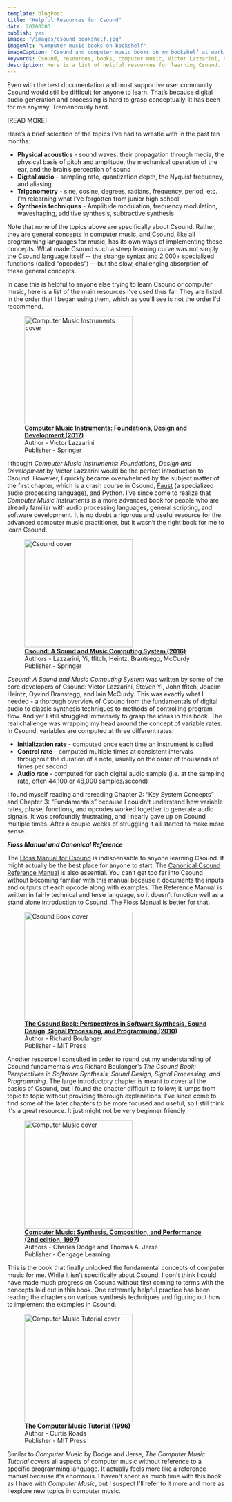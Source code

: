 ```yaml
---
template: blogPost
title: "Helpful Resources for Csound"
date: 20200203
publish: yes
image: "/images/csound_bookshelf.jpg"
imageAlt: "Computer music books on bookshelf"
imageCaption: "Csound and computer music books on my bookshelf at work."
keywords: Csound, resources, books, computer music, Victor Lazzarini, Richard Boulanger, Floss Manual, Charles Dodge, Curtis Roads, code, blog
description: Here is a list of helpful resources for learning Csound.
---
```

Even with the best documentation and most supportive user community Csound would still be difficult for anyone to learn. That’s because digital audio generation and processing is hard to grasp conceptually. It has been for me anyway. Tremendously hard.

[READ MORE]

Here’s a brief selection of the topics I’ve had to wrestle with in the past ten months:

*   **Physical acoustics** - sound waves, their propagation through media, the physical basis of pitch and amplitude, the mechanical operation of the ear, and the brain’s perception of sound
*   **Digital audio** - sampling rate, quantization depth, the Nyquist frequency, and aliasing
*   **Trigonometry** - sine, cosine, degrees, radians, frequency, period, etc. I’m relearning what I’ve forgotten from junior high school.
*   **Synthesis techniques** - Amplitude modulation, frequency modulation, waveshaping, additive synthesis, subtractive synthesis

Note that none of the topics above are specifically about Csound. Rather, they are general concepts in computer music, and Csound, like all programming languages for music, has its own ways of implementing these concepts. What made Csound such a steep learning curve was not simply the Csound language itself -- the strange syntax and 2,000+ specialized functions (called “opcodes”) -- but the slow, challenging absorption of these general concepts.

In case this is helpful to anyone else trying to learn Csound or computer music, here is a list of the main resources I’ve used thus far. They are listed in the order that I began using them, which as you'll see is not the order I'd recommend.

<figure><img style="width:250px" src="/images/computer_music_instruments_cover.jpg" alt="Computer Music Instruments cover">
<figcaption><strong><a href="https://www.springer.com/gp/book/9783319635033">Computer Music Instruments: Foundations, Design and Development (2017)</a></strong><br>
Author - Victor Lazzarini<br>
Publisher - Springer</figcaption>
</figure>

I thought _Computer Music Instruments: Foundations, Design and Development_ by Victor Lazzarini would be the perfect introduction to Csound. However, I quickly became overwhelmed by the subject matter of the first chapter, which is a crash course in Csound, [Faust](https://faust.grame.fr/) (a specialized audio processing language), and Python. I’ve since come to realize that _Computer Music Instruments_ is a more advanced book for people who are already familiar with audio processing languages, general scripting, and software development. It is no doubt a rigorous and useful resource for the advanced computer music practitioner, but it wasn’t the right book for me to learn Csound.

<figure><img style="width:250px" src="/images/csound_cover.jpg" alt="Csound cover">
<figcaption><strong><a href="https://www.springer.com/gp/book/9783319453682">Csound: A Sound and Music Computing System (2016)</a></strong><br>
Authors - Lazzarini, Yi, ffitch, Heintz, Brantsegg, McCurdy<br>
Publisher - Springer</figcaption>
</figure>

_Csound: A Sound and Music Computing System_ was written by some of the core developers of Csound: Victor Lazzarini, Steven Yi, John ffitch, Joacim Heintz, Oyvind Branstegg, and Iain McCurdy. This was exactly what I needed - a thorough overview of Csound from the fundamentals of digital audio to classic synthesis techniques to methods of controlling program flow. And yet I still struggled immensely to grasp the ideas in this book. The real challenge was wrapping my head around the concept of variable rates. In Csound, variables are computed at three different rates:

*   **Initialization rate** - computed once each time an instrument is called
*   **Control rate** - computed multiple times at consistent intervals throughout the duration of a note, usually on the order of thousands of times per second
*   **Audio rate** - computed for each digital audio sample (i.e. at the sampling rate, often 44,100 or 48,000 samples/second)

I found myself reading and rereading Chapter 2: “Key System Concepts” and Chapter 3: “Fundamentals” because I couldn’t understand how variable rates, phase, functions, and opcodes worked together to generate audio signals. It was profoundly frustrating, and I nearly gave up on Csound multiple times. After a couple weeks of struggling it all started to make more sense.

_**Floss Manual and Canonical Reference**_

The [Floss Manual for Csound](http://write.flossmanuals.net/csound/preface/) is indispensable to anyone learning Csound. It might actually be the best place for anyone to start. The [Canonical Csound Reference Manual](http://www.csounds.com/manual/html/) is also essential. You can’t get too far into Csound without becoming familiar with this manual because it documents the inputs and outputs of each opcode along with examples. The Reference Manual is written in fairly technical and terse language, so it doesn’t function well as a stand alone introduction to Csound. The Floss Manual is better for that.

<figure><img style="width:250px" src="/images/csound_book_cover.jpg" alt="Csound Book cover">
<figcaption><strong><a href="https://mitpress.mit.edu/books/csound-book">The Csound Book: Perspectives in Software Synthesis, Sound Design, Signal Processing, and Programming (2010)</a></strong><br>
Author - Richard Boulanger<br>
Publisher - MIT Press</figcaption>
</figure>

Another resource I consulted in order to round out my understanding of Csound fundamentals was Richard Boulanger’s _The Csound Book: Perspectives in Software Synthesis, Sound Design, Signal Processing, and Programming_. The large introductory chapter is meant to cover all the basics of Csound, but I found the chapter difficult to follow; it jumps from topic to topic without providing thorough explanations. I've since come to find some of the later chapters to be more focused and useful, so I still think it's a great resource. It just might not be very beginner friendly.

<figure><img style="width:250px" src="/images/computer_music_cover.jpg" alt="Computer Music cover">
<figcaption><strong><a href="https://dl.acm.org/doi/book/10.5555/549805">Computer Music: Synthesis, Composition, and Performance (2nd edition, 1997)</a></strong><br>
Authors - Charles Dodge and Thomas A. Jerse <br>
Publisher - Cengage Learning</figcaption>
</figure>

This is the book that finally unlocked the fundamental concepts of computer music for me. While it isn't specifically about Csound, I don't think I could have made much progress on Csound without first coming to terms with the concepts laid out in this book. One extremely helpful practice has been reading the chapters on various synthesis techniques and figuring out how to implement the examples in Csound.

<figure><img style="width:250px" src="/images/computer_music_tutorial_cover.jpg" alt="Computer Music Tutorial cover">
<figcaption><strong><a href="https://dl.acm.org/doi/book/10.5555/525484">The Computer Music Tutorial (1996)</a></strong><br>
Author - Curtis Roads <br>
Publisher - MIT Press</figcaption>
</figure>

Similar to _Computer Music_ by Dodge and Jerse, _The Computer Music Tutorial_ covers all aspects of computer music without reference to a specific programming language. It actually feels more like a reference manual because it's enormous. I haven't spent as much time with this book as I have with _Computer Music_, but I suspect I'll refer to it more and more as I explore new topics in computer music.